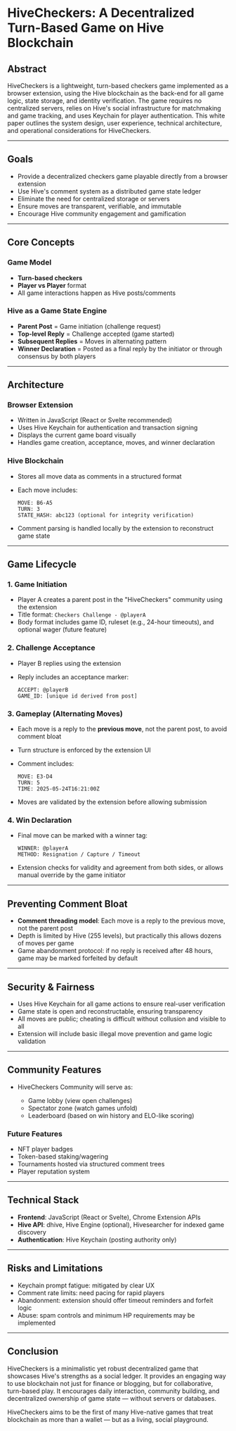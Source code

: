 # HiveCheckers: A Decentralized Turn-Based Game on Hive Blockchain

## Abstract

HiveCheckers is a lightweight, turn-based checkers game implemented as a browser extension, using the Hive blockchain as the back-end for all game logic, state storage, and identity verification. The game requires no centralized servers, relies on Hive's social infrastructure for matchmaking and game tracking, and uses Keychain for player authentication. This white paper outlines the system design, user experience, technical architecture, and operational considerations for HiveCheckers.

---

## Goals

* Provide a decentralized checkers game playable directly from a browser extension
* Use Hive's comment system as a distributed game state ledger
* Eliminate the need for centralized storage or servers
* Ensure moves are transparent, verifiable, and immutable
* Encourage Hive community engagement and gamification

---

## Core Concepts

### Game Model

* **Turn-based checkers**
* **Player vs Player** format
* All game interactions happen as Hive posts/comments

### Hive as a Game State Engine

* **Parent Post** = Game initiation (challenge request)
* **Top-level Reply** = Challenge accepted (game started)
* **Subsequent Replies** = Moves in alternating pattern
* **Winner Declaration** = Posted as a final reply by the initiator or through consensus by both players

---

## Architecture

### Browser Extension

* Written in JavaScript (React or Svelte recommended)
* Uses Hive Keychain for authentication and transaction signing
* Displays the current game board visually
* Handles game creation, acceptance, moves, and winner declaration

### Hive Blockchain

* Stores all move data as comments in a structured format
* Each move includes:

  ```
  MOVE: B6-A5
  TURN: 3
  STATE_HASH: abc123 (optional for integrity verification)
  ```
* Comment parsing is handled locally by the extension to reconstruct game state

---

## Game Lifecycle

### 1. Game Initiation

* Player A creates a parent post in the "HiveCheckers" community using the extension
* Title format: `Checkers Challenge - @playerA`
* Body format includes game ID, ruleset (e.g., 24-hour timeouts), and optional wager (future feature)

### 2. Challenge Acceptance

* Player B replies using the extension
* Reply includes an acceptance marker:

  ```
  ACCEPT: @playerB
  GAME_ID: [unique id derived from post]
  ```

### 3. Gameplay (Alternating Moves)

* Each move is a reply to the **previous move**, not the parent post, to avoid comment bloat
* Turn structure is enforced by the extension UI
* Comment includes:

  ```
  MOVE: E3-D4
  TURN: 5
  TIME: 2025-05-24T16:21:00Z
  ```
* Moves are validated by the extension before allowing submission

### 4. Win Declaration

* Final move can be marked with a winner tag:

  ```
  WINNER: @playerA
  METHOD: Resignation / Capture / Timeout
  ```
* Extension checks for validity and agreement from both sides, or allows manual override by the game initiator

---

## Preventing Comment Bloat

* **Comment threading model**: Each move is a reply to the previous move, not the parent post
* Depth is limited by Hive (255 levels), but practically this allows dozens of moves per game
* Game abandonment protocol: if no reply is received after 48 hours, game may be marked forfeited by default

---

## Security & Fairness

* Uses Hive Keychain for all game actions to ensure real-user verification
* Game state is open and reconstructable, ensuring transparency
* All moves are public; cheating is difficult without collusion and visible to all
* Extension will include basic illegal move prevention and game logic validation

---

## Community Features

* HiveCheckers Community will serve as:

  * Game lobby (view open challenges)
  * Spectator zone (watch games unfold)
  * Leaderboard (based on win history and ELO-like scoring)

### Future Features

* NFT player badges
* Token-based staking/wagering
* Tournaments hosted via structured comment trees
* Player reputation system

---

## Technical Stack

* **Frontend**: JavaScript (React or Svelte), Chrome Extension APIs
* **Hive API**: dhive, Hive Engine (optional), Hivesearcher for indexed game discovery
* **Authentication**: Hive Keychain (posting authority only)

---

## Risks and Limitations

* Keychain prompt fatigue: mitigated by clear UX
* Comment rate limits: need pacing for rapid players
* Abandonment: extension should offer timeout reminders and forfeit logic
* Abuse: spam controls and minimum HP requirements may be implemented

---

## Conclusion

HiveCheckers is a minimalistic yet robust decentralized game that showcases Hive's strengths as a social ledger. It provides an engaging way to use blockchain not just for finance or blogging, but for collaborative, turn-based play. It encourages daily interaction, community building, and decentralized ownership of game state — without servers or databases.

HiveCheckers aims to be the first of many Hive-native games that treat blockchain as more than a wallet — but as a living, social playground.
